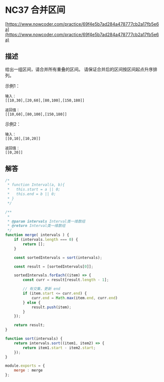 # NC37 合并区间

[https://www.nowcoder.com/practice/69f4e5b7ad284a478777cb2a17fb5e6a](https://www.nowcoder.com/practice/69f4e5b7ad284a478777cb2a17fb5e6a)

## 描述

给出一组区间，请合并所有重叠的区间。
请保证合并后的区间按区间起点升序排列。

示例1：

```text
输入：
[[10,30],[20,60],[80,100],[150,180]]

返回值：
[[10,60],[80,100],[150,180]]
```

示例2：

```text
输入：
[[0,10],[10,20]]

返回值：
[[0,20]]
```

## 解答

```javascript
/*
 * function Interval(a, b){
 *   this.start = a || 0;
 *   this.end = b || 0;
 * }
 */

/**
 * 
 * @param intervals Interval类一维数组 
 * @return Interval类一维数组
 */
function merge( intervals ) {
    if (intervals.length === 0) {
        return [];
    }

    const sortedIntervals = sort(intervals);

    const result = [sortedIntervals[0]];

    sortedIntervals.forEach((item) => {
        const curr = result[result.length - 1];

        // 有交集，更新 end
        if (item.start <= curr.end) {
            curr.end = Math.max(item.end, curr.end)
        } else {
            result.push(item);
        }
    });

    return result;
}

function sort(intervals) {
    return intervals.sort((item1, item2) => {
        return item1.start - item2.start;
    });
}

module.exports = {
    merge : merge
};
```